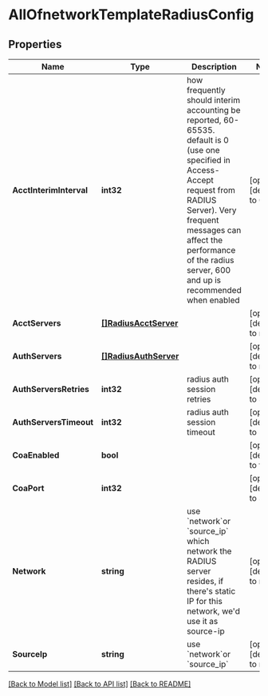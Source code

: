# AllOfnetworkTemplateRadiusConfig

## Properties
Name | Type | Description | Notes
------------ | ------------- | ------------- | -------------
**AcctInterimInterval** | **int32** | how frequently should interim accounting be reported, 60-65535. default is 0 (use one specified in Access-Accept request from RADIUS Server). Very frequent messages can affect the performance of the radius server, 600 and up is recommended when enabled | [optional] [default to 0]
**AcctServers** | [**[]RadiusAcctServer**](radius_acct_server.md) |  | [optional] [default to null]
**AuthServers** | [**[]RadiusAuthServer**](radius_auth_server.md) |  | [optional] [default to null]
**AuthServersRetries** | **int32** | radius auth session retries | [optional] [default to 3]
**AuthServersTimeout** | **int32** | radius auth session timeout | [optional] [default to 5]
**CoaEnabled** | **bool** |  | [optional] [default to false]
**CoaPort** | **int32** |  | [optional] [default to 3799]
**Network** | **string** | use &#x60;network&#x60;or &#x60;source_ip&#x60; which network the RADIUS server resides, if there&#x27;s static IP for this network, we&#x27;d use it as source-ip | [optional] [default to null]
**SourceIp** | **string** | use &#x60;network&#x60;or &#x60;source_ip&#x60; | [optional] [default to null]

[[Back to Model list]](../README.md#documentation-for-models) [[Back to API list]](../README.md#documentation-for-api-endpoints) [[Back to README]](../README.md)

